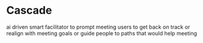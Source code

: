 # Cascade

ai driven smart facilitator to prompt meeting users to get back on track or realign with meeting goals or guide people to paths that would help meeting
